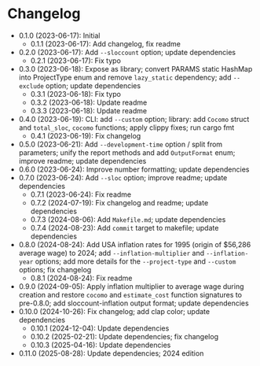 # Changelog

* 0.1.0 (2023-06-17): Initial
    * 0.1.1 (2023-06-17): Add changelog, fix readme
* 0.2.0 (2023-06-17): Add `--sloccount` option; update dependencies
    * 0.2.1 (2023-06-17): Fix typo
* 0.3.0 (2023-06-18): Expose as library; convert PARAMS static HashMap into ProjectType enum and remove `lazy_static` dependency; add `--exclude` option; update dependencies
    * 0.3.1 (2023-06-18): Fix typo
    * 0.3.2 (2023-06-18): Update readme
    * 0.3.3 (2023-06-18): Update readme
* 0.4.0 (2023-06-19): CLI: add `--custom` option; library: add `Cocomo` struct and `total_sloc`, `cocomo` functions; apply clippy fixes; run cargo fmt
    * 0.4.1 (2023-06-19): Fix changelog
* 0.5.0 (2023-06-21): Add `--development-time` option / split from parameters; unify the report methods and add `OutputFormat` enum; improve readme; update dependencies
* 0.6.0 (2023-06-24): Improve number formatting; update dependencies
* 0.7.0 (2023-06-24): Add `--sloc` option; improve readme; update dependencies
    * 0.7.1 (2023-06-24): Fix readme
    * 0.7.2 (2024-07-19): Fix changelog and readme; update dependencies
    * 0.7.3 (2024-08-06): Add `Makefile.md`; update dependencies
    * 0.7.4 (2024-08-23): Add `commit` target to makefile; update dependencies
* 0.8.0 (2024-08-24): Add USA inflation rates for 1995 (origin of $56,286 average wage) to 2024; add `--inflation-multiplier` and `--inflation-year` options; add more details for the `--project-type` and `--custom` options; fix changelog
    * 0.8.1 (2024-08-24): Fix readme
* 0.9.0 (2024-09-05): Apply inflation multiplier to average wage during creation and restore `cocomo` and `estimate_cost` function signatures to pre-0.8.0; add sloccount-inflation output format; update dependencies
* 0.10.0 (2024-10-26): Fix changelog; add clap color; update dependencies
    * 0.10.1 (2024-12-04): Update dependencies
    * 0.10.2 (2025-02-21): Update dependencies; fix changelog
    * 0.10.3 (2025-04-16): Update dependencies
* 0.11.0 (2025-08-28): Update dependencies; 2024 edition

